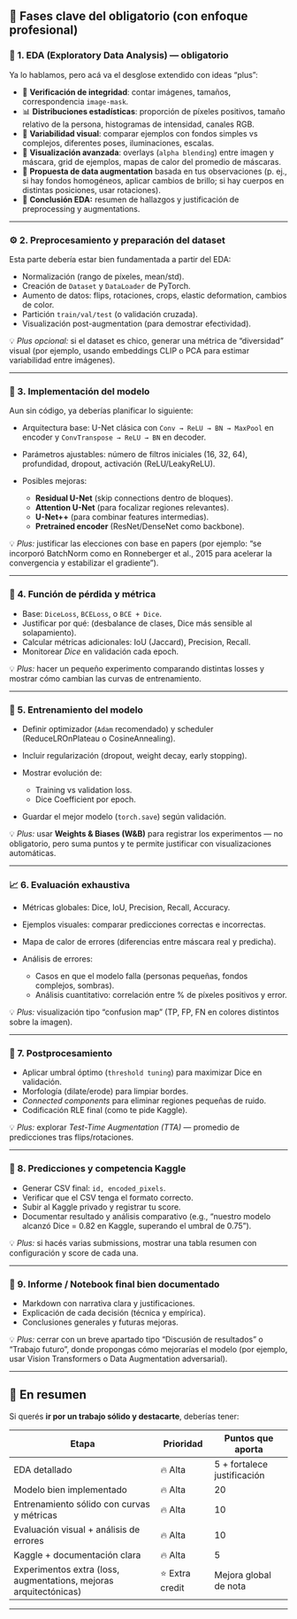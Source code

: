 
## 🧱 **Fases clave del obligatorio (con enfoque profesional)**

### 🧩 1. **EDA (Exploratory Data Analysis) — obligatorio**

Ya lo hablamos, pero acá va el desglose extendido con ideas “plus”:

* 📂 **Verificación de integridad**: contar imágenes, tamaños, correspondencia `image-mask`.
* 📊 **Distribuciones estadísticas**: proporción de píxeles positivos, tamaño relativo de la persona, histogramas de intensidad, canales RGB.
* 🧠 **Variabilidad visual**: comparar ejemplos con fondos simples vs complejos, diferentes poses, iluminaciones, escalas.
* 🎨 **Visualización avanzada**: overlays (`alpha blending`) entre imagen y máscara, grid de ejemplos, mapas de calor del promedio de máscaras.
* 🔁 **Propuesta de data augmentation** basada en tus observaciones (p. ej., si hay fondos homogéneos, aplicar cambios de brillo; si hay cuerpos en distintas posiciones, usar rotaciones).
* 🧾 **Conclusión EDA:** resumen de hallazgos y justificación de preprocessing y augmentations.

---

### ⚙️ 2. **Preprocesamiento y preparación del dataset**

Esta parte debería estar bien fundamentada a partir del EDA:

* Normalización (rango de píxeles, mean/std).
* Creación de `Dataset` y `DataLoader` de PyTorch.
* Aumento de datos: flips, rotaciones, crops, elastic deformation, cambios de color.
* Partición `train/val/test` (o validación cruzada).
* Visualización post-augmentation (para demostrar efectividad).

💡 *Plus opcional:* si el dataset es chico, generar una métrica de “diversidad” visual (por ejemplo, usando embeddings CLIP o PCA para estimar variabilidad entre imágenes).

---

### 🧱 3. **Implementación del modelo**

Aun sin código, ya deberías planificar lo siguiente:

* Arquitectura base: U-Net clásica con `Conv → ReLU → BN → MaxPool` en encoder y `ConvTranspose → ReLU → BN` en decoder.
* Parámetros ajustables: número de filtros iniciales (16, 32, 64), profundidad, dropout, activación (ReLU/LeakyReLU).
* Posibles mejoras:

  * **Residual U-Net** (skip connections dentro de bloques).
  * **Attention U-Net** (para focalizar regiones relevantes).
  * **U-Net++** (para combinar features intermedias).
  * **Pretrained encoder** (ResNet/DenseNet como backbone).

💡 *Plus:* justificar las elecciones con base en papers (por ejemplo: “se incorporó BatchNorm como en Ronneberger et al., 2015 para acelerar la convergencia y estabilizar el gradiente”).

---

### 🧮 4. **Función de pérdida y métrica**

* Base: `DiceLoss`, `BCELoss`, o `BCE + Dice`.
* Justificar por qué: (desbalance de clases, Dice más sensible al solapamiento).
* Calcular métricas adicionales: IoU (Jaccard), Precision, Recall.
* Monitorear *Dice* en validación cada epoch.

💡 *Plus:* hacer un pequeño experimento comparando distintas losses y mostrar cómo cambian las curvas de entrenamiento.

---

### 🚀 5. **Entrenamiento del modelo**

* Definir optimizador (`Adam` recomendado) y scheduler (ReduceLROnPlateau o CosineAnnealing).
* Incluir regularización (dropout, weight decay, early stopping).
* Mostrar evolución de:

  * Training vs validation loss.
  * Dice Coefficient por epoch.
* Guardar el mejor modelo (`torch.save`) según validación.

💡 *Plus:* usar **Weights & Biases (W&B)** para registrar los experimentos — no obligatorio, pero suma puntos y te permite justificar con visualizaciones automáticas.

---

### 📈 6. **Evaluación exhaustiva**

* Métricas globales: Dice, IoU, Precision, Recall, Accuracy.
* Ejemplos visuales: comparar predicciones correctas e incorrectas.
* Mapa de calor de errores (diferencias entre máscara real y predicha).
* Análisis de errores:

  * Casos en que el modelo falla (personas pequeñas, fondos complejos, sombras).
  * Análisis cuantitativo: correlación entre % de píxeles positivos y error.

💡 *Plus:* visualización tipo “confusion map” (TP, FP, FN en colores distintos sobre la imagen).

---

### 🧾 7. **Postprocesamiento**

* Aplicar umbral óptimo (`threshold tuning`) para maximizar Dice en validación.
* Morfología (dilate/erode) para limpiar bordes.
* *Connected components* para eliminar regiones pequeñas de ruido.
* Codificación RLE final (como te pide Kaggle).

💡 *Plus:* explorar *Test-Time Augmentation (TTA)* — promedio de predicciones tras flips/rotaciones.

---

### 🧰 8. **Predicciones y competencia Kaggle**

* Generar CSV final: `id, encoded_pixels`.
* Verificar que el CSV tenga el formato correcto.
* Subir al Kaggle privado y registrar tu score.
* Documentar resultado y análisis comparativo (e.g., “nuestro modelo alcanzó Dice = 0.82 en Kaggle, superando el umbral de 0.75”).

💡 *Plus:* si hacés varias submissions, mostrar una tabla resumen con configuración y score de cada una.

---

### 📘 9. **Informe / Notebook final bien documentado**

* Markdown con narrativa clara y justificaciones.
* Explicación de cada decisión (técnica y empírica).
* Conclusiones generales y futuras mejoras.

💡 *Plus:* cerrar con un breve apartado tipo “Discusión de resultados” o “Trabajo futuro”, donde propongas cómo mejorarías el modelo (por ejemplo, usar Vision Transformers o Data Augmentation adversarial).

---

## 🚦 En resumen

Si querés **ir por un trabajo sólido y destacarte**, deberías tener:

| Etapa                                                             | Prioridad      | Puntos que aporta           |
| ----------------------------------------------------------------- | -------------- | --------------------------- |
| EDA detallado                                                     | 🔥 Alta        | 5 + fortalece justificación |
| Modelo bien implementado                                          | 🔥 Alta        | 20                          |
| Entrenamiento sólido con curvas y métricas                        | 🔥 Alta        | 10                          |
| Evaluación visual + análisis de errores                           | 🔥 Alta        | 10                          |
| Kaggle + documentación clara                                      | 🔥 Alta        | 5                           |
| Experimentos extra (loss, augmentations, mejoras arquitectónicas) | ⭐ Extra credit | Mejora global de nota       |

---
